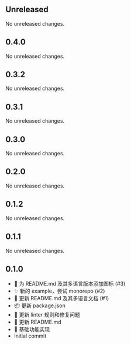 ## Unreleased

No unreleased changes.

## 0.4.0

No unreleased changes.

## 0.3.2

No unreleased changes.

## 0.3.1

No unreleased changes.

## 0.3.0

No unreleased changes.

## 0.2.0

No unreleased changes.

## 0.1.2

No unreleased changes.

## 0.1.1

No unreleased changes.

## 0.1.0

- 🍱 为 README.md 及其多语言版本添加图标 (#3)
- ✨ 新的 example，尝试 monorepo (#2)
- 📝 更新 README.md 及其多语言文档 (#1)
- 📦️ 更新 package.json
- 🚨 更新 linter 规则和修复问题
- 📝 更新 README.md
- :tada: 基础功能实现
- Initial commit
